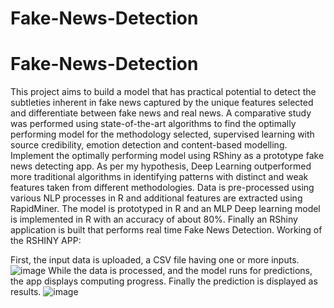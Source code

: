 # Fake-News-Detection
# Fake-News-Detection
This project aims to build a model that has practical potential to detect the subtleties inherent in fake news captured by the unique features selected and differentiate between fake news and real news.
A comparative study was performed using state-of-the-art algorithms to find the optimally performing model for the methodology selected, supervised learning with source credibility, emotion detection and content-based modelling. Implement the optimally performing model using RShiny as a prototype fake news detecting app.
As per my hypothesis, Deep Learning outperformed more traditional algorithms in identifying patterns with distinct and weak features taken from different methodologies.
Data is pre-processed using various NLP processes in R and additional features are extracted using RapidMiner.
The model is prototyped in R and an MLP Deep learning model is implemented in R with an accuracy of about 80%.
Finally an RShiny application is built that performs real time Fake News Detection.
Working of the RSHINY APP:

First, the input data is uploaded, a CSV file having one or more inputs.
![image](https://user-images.githubusercontent.com/46936497/68316179-eab20200-00b0-11ea-8e21-ec35e8bc06c3.png)
While the data is processed, and the model runs for predictions, the app displays computing progress.
Finally the prediction is displayed as results.
![image](https://user-images.githubusercontent.com/46936497/68316486-762b9300-00b1-11ea-8e6f-864b86824dd4.png)

